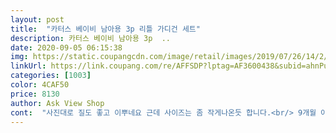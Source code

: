 ```yaml
---
layout: post 
title:  "카터스 베이비 남아용 3p 리틀 가디건 세트" 
description: 카터스 베이비 남아용 3p  ..
date: 2020-09-05 06:15:38 
img: https://static.coupangcdn.com/image/retail/images/2019/07/26/14/2/7c79804f-78d8-42b3-97d6-b13060ff0b86.jpg 
linkUrl: https://link.coupang.com/re/AFFSDP?lptag=AF3600438&subid=ahnPublicAsk&pageKey=270092458&itemId=848094504&vendorItemId=5156244124&traceid=V0-113-b02b086d6d09f1bd 
categories: [1003] 
color: 4CAF50 
price: 8130 
author: Ask View Shop 
cont:  "사진대로 질도 좋고 이뿌네요 근데 사이즈는 좀 작게나온듯 합니다.<br/> 9개월 아기 12m 사이즈가 지금 딱 맞네요<br/>" 
---
```

